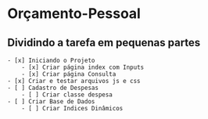 # Orçamento-Pessoal

## Dividindo a tarefa em pequenas partes 
    - [x] Iniciando o Projeto 
        - [x] Criar página index com Inputs
        - [x] Criar página Consulta
    - [x] Criar e testar arquivos js e css
    - [ ] Cadastro de Despesas 
        - [ ] Criar classe despesa 
    - [ ] Criar Base de Dados
        - [ ] Criar Indices Dinâmicos      